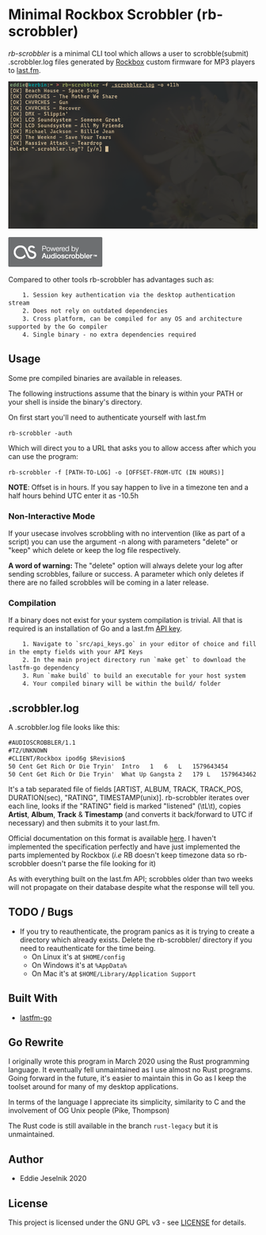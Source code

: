 # Minimal Rockbox Scrobbler (rb-scrobbler)

_rb-scrobbler_ is a minimal CLI tool which allows a user to scrobble(submit) .scrobbler.log files generated by
[Rockbox](https://www.rockbox.org/) custom firmware for MP3 players to [last.fm](https://last.fm).

![usage](pix/figure.png)

![badge-as](pix/badge.gif)

Compared to other tools rb-scrobbler has advantages such as:

        1. Session key authentication via the desktop authentication stream
        2. Does not rely on outdated dependencies
        3. Cross platform, can be compiled for any OS and architecture supported by the Go compiler
        4. Single binary - no extra dependencies required

## Usage

Some pre compiled binaries are available in releases.

The following instructions assume that the binary is within your PATH or your shell is inside the binary's directory.

On first start you'll need to authenticate yourself with last.fm

`rb-scrobbler -auth`

Which will direct you to a URL that asks you to allow access after which you can use the program:

`rb-scrobbler -f [PATH-TO-LOG] -o [OFFSET-FROM-UTC (IN HOURS)]`

**NOTE**: Offset is in hours. If you say happen to live in a timezone ten and a half hours behind UTC enter it as -10.5h

### Non-Interactive Mode

If your usecase involves scrobbling with no intervention (like as part of a script) you can use the argument 
-n along with parameters "delete" or "keep" which delete or keep the log file respectively.

**A word of warning:** The "delete" option will always delete your log after sending scrobbles, failure or success.
A parameter which only deletes if there are no failed scrobbles will be coming in a later release.

### Compilation

If a binary does not exist for your system compilation is trivial.
All that is required is an installation of Go and a last.fm [API key](https://www.last.fm/api/account/create).

        1. Navigate to `src/api_keys.go` in your editor of choice and fill in the empty fields with your API Keys
        2. In the main project directory run `make get` to download the lastfm-go dependency
        3. Run `make build` to build an executable for your host system
        4. Your compiled binary will be within the build/ folder

## .scrobbler.log

A .scrobbler.log file looks like this:

```
#AUDIOSCROBBLER/1.1
#TZ/UNKNOWN
#CLIENT/Rockbox ipod6g $Revision$
50 Cent Get Rich Or Die Tryin'  Intro   1   6   L   1579643454
50 Cent Get Rich Or Die Tryin'  What Up Gangsta 2   179 L   1579643462
```

It's a tab separated file of fields [ARTIST, ALBUM, TRACK, TRACK_POS, DURATION(sec), "RATING", TIMESTAMP(unix)].
rb-scrobbler iterates over each line, looks if the "RATING" field is marked "listened" (\tL\t),
copies **Artist**, **Album**, **Track** & **Timestamp** (and converts it back/forward to UTC if necessary) and then submits it to your
last.fm.

Official documentation on this format is available [here](https://web.archive.org/web/20170107015006/http://www.audioscrobbler.net/wiki/Portable_Player_Logging).
I haven't implemented the specification perfectly and have just implemented the parts implemented by Rockbox (_i.e_ RB doesn't keep timezone data
so rb-scrobbler doesn't parse the file looking for it)

As with everything built on the last.fm API; scrobbles older than two weeks will not propagate on their database despite what the response will tell you.

## TODO / Bugs

   * If you try to reauthenticate, the program panics as it is trying to create a directory which already exists.
   Delete the rb-scrobbler/ directory if you need to reauthenticate for the time being.
      * On Linux it's at `$HOME/config`
      * On Windows it's at `%AppData%`
      * On Mac it's at `$HOME/Library/Application Support`

## Built With

   * [lastfm-go](https://github.com/shkh/lastfm-go) 

## Go Rewrite

I originally wrote this program in March 2020 using the Rust programming language. It eventually fell unmaintained as I use almost no Rust programs.
Going forward in the future, it's easier to maintain this in Go as I keep the toolset around for many of my desktop applications.

In terms of the language I appreciate its simplicity, similarity to C and the involvement of OG Unix people (Pike, Thompson)

The Rust code is still available in the branch `rust-legacy` but it is unmaintained.

## Author

   * Eddie Jeselnik 2020

## License

This project is licensed under the GNU GPL v3 - see [LICENSE](LICENSE) for details.
